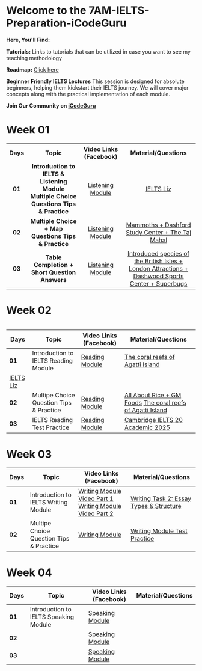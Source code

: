 # Welcome to the 7AM-IELTS-Preparation-iCodeGuru

**Here, You'll Find:**

**Tutorials:** Links to tutorials that can be utilized in case you want to see my teaching methodology

**Roadmap:** [Click here](https://docs.google.com/document/d/1KuRUsrp1SDTLdA43-7bw3VnYlxsAxbG6rDmEQsEeuGI/edit?usp=sharing)

**Beginner Friendly IELTS Lectures** This session is designed for absolute beginners, helping them kickstart their IELTS journey. We will 
 cover major concepts along with the practical implementation of each module.

**Join Our Community on [iCodeGuru](https://icode.guru/join/)**

# Week 01

<table>
    <tbody>
     <tr>
      <th>Days</th>
      <th>Topic</th>
      <th>Video Links (Facebook)</br></th>
      <th>Material/Questions</th>
     </tr> 
    <tr>
       <td align="center"><b>01</b></td>
       <td align="center"><b>Introduction to IELTS & Listening Module
Multiple Choice Questions Tips & Practice
</b></td>
       <td align="center"><a href="https://www.facebook.com/watch/?v=1698416964120705&rdid=nsZgrkgMPwaqkfXP">Listening Module</td>
    <td align="center" ><a href="https://ieltsliz.com/ielts-listening/">IELTS Liz</td>
    </tr>
      <tr>
    <td align="center"><b>02</b></td>
    <td align="center"><b>Multiple Choice + Map Questions Tips & Practice</b></td>
    <td align="center"><a href="https://www.facebook.com/watch/?v=754206800585575&rdid=pUibo62p5eNn7L8A">Listening Module</td>
    <td align="center" ><a href="https://ieltsliz.com/ielts-listening/">Mammoths + Dashford Study Center + The Taj Mahal</td  
  </tr>  
  <tr>
       <td align="center"><b>03</b></td>
       <td align="center"><b>Table Completion + Short Question Answers</b></td>
       <td align="center"><a href="https://www.facebook.com/watch/?v=1313246323734371&rdid=1rtUjLw5XDciKVde">Listening Module</td>
      <td align="center" ><a href="https://ieltsliz.com/ielts-listening/">Introduced species of the British Isles + London Attractions + Dashwood Sports Center + Superbugs</td>
    </tr>
</tbody>
<table>

# Week 02

| Days | Topic | Video Links (Facebook) | Material/Questions |
|------|-------|------------------------|--------------------|
| **01** | Introduction to IELTS Reading Module| [Reading Module](https://www.facebook.com/watch/?v=25163512359904508&rdid=13HpFAI19ISxYv2J) | [The coral reefs of Agatti Island](https://elt.oup.com/elt/students/ielts/pdf/exams_ielts_mc_pt_read01.pdf?cc=gb&selLanguage=en) 
                                                                                                                                               [IELTS Liz](https://ieltsliz.com/ielts-reading-lessons-information-and-tips/)|
| **02** | Multipe Choice Question Tips & Practice  | [Reading Module](https://www.facebook.com/watch/?v=719246801144560&ref=sharing) | [All About Rice + GM Foods](https://ieltsliz.com/ielts-reading-multiple-choice/) [The coral reefs of Agatti Island](https://elt.oup.com/elt/students/ielts/pdf/exams_ielts_mc_pt_read01.pdf?cc=gb&selLanguage=en)|
| **03** | IELTS Reading Test Practice | [Reading Module](https://www.facebook.com/watch/?v=1407339197024993&rdid=GBKM9e95q1Gd4Jh6) | [Cambridge IELTS 20 Academic 2025](https://www.jumpinto.com/ielts/practice/academic/20/1/reading/1) |

# Week 03

| Days | Topic | Video Links (Facebook) | Material/Questions |
|------|-------|------------------------|--------------------|
| **01** | Introduction to IELTS Writing Module | [Writing Module Video Part 1](https://www.facebook.com/watch/?v=1509454740055845&rdid=7WeeIkpHLQmvrcaN) [Writing Module Video Part 2](https://www.facebook.com/watch/?v=658375480632790&rdid=K5hwADS7FgilqNAv) | [Writing Task 2: Essay Types & Structure](https://ieltsliz.com/ielts-writing-task-2/) |
| **02** | Multipe Choice Question Tips & Practice  | [Writing Module]() | [Writing Module Test Practice]()|

# Week 04

| Days | Topic | Video Links (Facebook) | Material/Questions |
|------|-------|------------------------|--------------------|
| **01** | Introduction to IELTS Speaking Module| [Speaking Module]() | []() |
| **02** |   | [Speaking Module]() | []()|
| **03** |  | [Speaking Module]() | []() |

</table>
